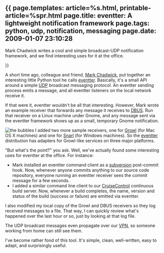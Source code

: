 {{
page.templates: article=%s.html, printable-article=%spr.html
page.title: eventter: A lightweight notification framework
page.tags: python, udp, notification, messaging
page.date: 2009-01-07 23:10:28
---
Mark Chadwick writes a cool and simple broadcast-UDP notification
framework, and we find interesting uses for it at the office.


}}

A short time ago, colleague and friend,
[Mark Chadwick][], put together an
interesting little Python tool he calls
[eventter][].
Basically, it's a small API around a simple
[UDP][]
broadcast messaging protocol. An eventter sending process emits a
message, and all eventter listeners on the local network receive
it.

If that were it, eventter wouldn't be all that interesting.
However, Mark wrote an example receiver that forwards any message
it receives to [DBUS][]. Run that
receiver on a Linux machine under Gnome, and any message sent via
the eventter framework shows up as a small, temporary Gnome
notification.

![the bubbles][]
I added two more sample receivers, one for
[Growl][] (for Mac OS X machines) and one for
[Snarl][] (for Windows machines).
So the
[eventter][]
distribution has adapters for Growl-like services on three major
platforms.

"But what's the point?" you ask. Well, we've actually found some
interesting uses for eventter at the office. For instance:

-   Mark installed an eventter command client as a
    [subversion][] post-commit hook. Now,
    whenever anyone commits anything to our source code repository,
    everyone running an eventter receiver sees the commit message for a
    few seconds.
-   I added a similar command line client to our
    [CruiseControl][]
    continuous build server. Now, whenever a build completes, the name,
    version and status of the build (success or failure) are emitted
    via eventter.

I also modified my local copy of the Growl and DBUS receivers so
they log received messages to a file. That way, I can quickly
review what's happened over the last hour or so, just by looking at
that log file.

The UDP broadcast messages even propagate over our
[VPN][], so someone working from home can still
see them.

I've become rather fond of this tool. It's simple, clean,
well-written, easy to adapt, and surprisingly useful.

[Mark Chadwick]: http://www.hipstersinc.com/
[eventter]: http://github.com/markchadwick/eventter/tree/master
[UDP]: http://en.wikipedia.org/wiki/User_Datagram_Protocol
[DBUS]: http://dbus.freedesktop.org/
[the bubbles]: /static/eventter.png "the bubbles"
[Growl]: http://growl.info/
[Snarl]: http://www.fullphat.net/index.php
[eventter]: http://github.com/markchadwick/eventter/tree/master
[subversion]: http://subversion.tigris.org/
[CruiseControl]: http://cruisecontrolrb.thoughtworks.com/
[VPN]: http://openvpn.net/
